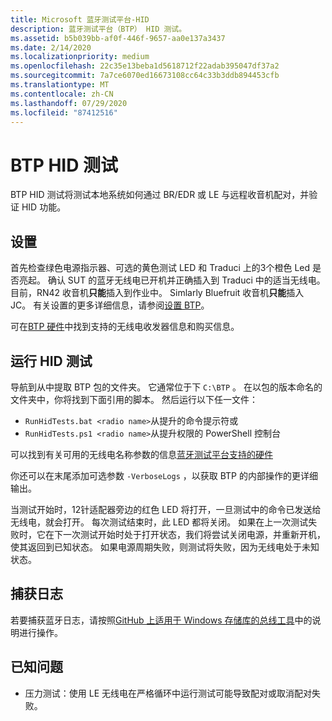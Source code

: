 ```yaml
---
title: Microsoft 蓝牙测试平台-HID
description: 蓝牙测试平台（BTP） HID 测试。
ms.assetid: b5b039bb-af0f-446f-9657-aa0e137a3437
ms.date: 2/14/2020
ms.localizationpriority: medium
ms.openlocfilehash: 22c35e13beba1d5618712f22adab395047df37a2
ms.sourcegitcommit: 7a7ce6070ed16673108cc64c33b3ddb894453cfb
ms.translationtype: MT
ms.contentlocale: zh-CN
ms.lasthandoff: 07/29/2020
ms.locfileid: "87412516"
---
```

# <a name="btp-hid-tests"></a>BTP HID 测试 #

BTP HID 测试将测试本地系统如何通过 BR/EDR 或 LE 与远程收音机配对，并验证 HID 功能。

## <a name="setting-up"></a>设置 ##

首先检查绿色电源指示器、可选的黄色测试 LED 和 Traduci 上的3个橙色 Led 是否亮起。 确认 SUT 的蓝牙无线电已开机并正确插入到 Traduci 中的适当无线电。 目前，RN42 收音机**只能**插入到作业中。 Simlarly Bluefruit 收音机**只能**插入 JC。 有关设置的更多详细信息，请参阅[设置 BTP](testing-BTP-setup.md)。

可在[BTP 硬件](testing-BTP-hw.md)中找到支持的无线电收发器信息和购买信息。

## <a name="running-the-hid-tests"></a>运行 HID 测试 ##

导航到从中提取 BTP 包的文件夹。 它通常位于下 `C:\BTP` 。 在以包的版本命名的文件夹中，你将找到下面引用的脚本。 然后运行以下任一文件：

- `RunHidTests.bat <radio name>`从提升的命令提示符或
- `RunHidTests.ps1 <radio name>`从提升权限的 PowerShell 控制台

可以找到有关可用的无线电名称参数的信息[蓝牙测试平台支持的硬件](testing-BTP-hw.md#supported-radios)

你还可以在末尾添加可选参数 `-VerboseLogs` ，以获取 BTP 的内部操作的更详细输出。

当测试开始时，12针适配器旁边的红色 LED 将打开，一旦测试中的命令已发送给无线电，就会打开。 每次测试结束时，此 LED 都将关闭。 如果在上一次测试失败时，它在下一次测试开始时处于打开状态，我们将尝试关闭电源，并重新开机，使其返回到已知状态。 如果电源周期失败，则测试将失败，因为无线电处于未知状态。

## <a name="capturing-logs"></a>捕获日志 ##

若要捕获蓝牙日志，请按照[GitHub 上适用于 Windows 存储库的总线工具](https://github.com/microsoft/busiotools/blob/master/bluetooth/tracing/readme.md)中的说明进行操作。

## <a name="known-issues"></a>已知问题 ##

- 压力测试：使用 LE 无线电在严格循环中运行测试可能导致配对或取消配对失败。
